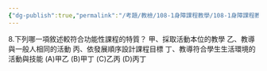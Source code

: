 ```yaml
---
{"dg-publish":true,"permalink":"/考題/教檢/108-1身障課程教學/108-1身障課程教學-第1大題第8題/","tags":["考題","題目","未完"]}
---
```


8.下列哪一項敘述較符合功能性課程的特質？
甲、採取活動本位的教學
乙、教導與一般人相同的活動
丙、依發展順序設計課程目標
丁、教導符合學生生活環境的活動與技能
(A)甲乙 (B)甲丁 (C)乙丙 (D)丙丁
